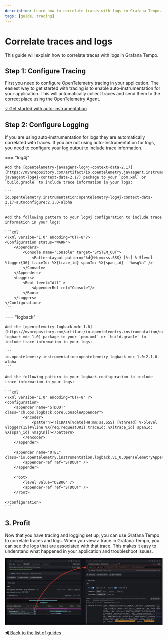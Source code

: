 ```yaml
---
description: Learn how to correlate traces with logs in Grafana Tempo.
tags: [guide, tracing]
---
```

# Correlate traces and logs

This guide will explain how to correlate traces with logs in Grafana Tempo.

## Step 1: Configure Tracing

First you need to configure OpenTelemetry tracing in your application. The easiest way to get started with tracing is to enable auto-instrumentation for your application. This will automatically collect traces and send them to the correct place using the OpenTelemetry Agent.

[:bulb: Get started with auto-instrumentation](../auto-instrumentation.md)

## Step 2: Configure Logging

If you are using auto-instrumentation for logs they are automatically correlated with traces. If you are not using auto-instrumentation for logs, you need to configure your log output to include trace information.


=== "log4j"

    Add the [opentelemetry-javaagent-log4j-context-data-2.17](https://mvnrepository.com/artifact/io.opentelemetry.javaagent.instrumentation/opentelemetry-javaagent-log4j-context-data-2.17) package to your `pom.xml` or `build.gradle` to include trace information in your logs:

    ```
    io.opentelemetry.instrumentation:opentelemetry-log4j-context-data-2.17-autoconfigure:2.1.0-alpha
    ```

    Add the following pattern to your log4j configuration to include trace information in your logs:

    ```xml
    <?xml version="1.0" encoding="UTF-8"?>
    <Configuration status="WARN">
        <Appenders>
            <Console name="Console" target="SYSTEM_OUT">
                <PatternLayout pattern="%d{HH:mm:ss.SSS} [%t] %-5level %logger{36} traceId: %X{trace_id} spanId: %X{span_id} - %msg%n" />
            </Console>
        </Appenders>
        <Loggers>
            <Root level="All" >
                <AppenderRef ref="Console"/>
            </Root>
        </Loggers>
    </Configuration>
    ```

=== "logback"

    Add the [opentelemetry-logback-mdc-1.0](https://mvnrepository.com/artifact/io.opentelemetry.instrumentation/opentelemetry-logback-mdc-1.0) package to your `pom.xml` or `build.gradle` to include trace information in your logs:

    ```
    io.opentelemetry.instrumentation:opentelemetry-logback-mdc-1.0:2.1.0-alpha
    ```

    Add the following pattern to your logback configuration to include trace information in your logs:

    ```xml
    <?xml version="1.0" encoding="UTF-8" ?>
    <configuration>
        <appender name="STDOUT" class="ch.qos.logback.core.ConsoleAppender">
            <encoder>
                <pattern><![CDATA[%date{HH:mm:ss.SSS} [%thread] %-5level %logger{15}#%line %X{req.requestURI} traceId: %X{trace_id} spanId: %X{span_id} %msg\n]]></pattern>
            </encoder>
        </appender>

        <appender name="OTEL" class="io.opentelemetry.instrumentation.logback.v1_0.OpenTelemetryAppender">
            <appender-ref ref="STDOUT" />
        </appender>

        <root>
            <level value="DEBUG" />
            <appender-ref ref="STDOUT" />
        </root>

    </configuration>
    ```

## 3. Profit

Now that you have tracing and logging set up, you can use Grafana Tempo to correlate traces and logs. When you view a trace in Grafana Tempo, you can see the logs that are associated with that trace. This makes it easy to understand what happened in your application and troubleshoot issues.

![Correlate traces and logs](../../../assets/grafana-tempo-logs.png)

[:arrow_backward: Back to the list of guides](../index.md)